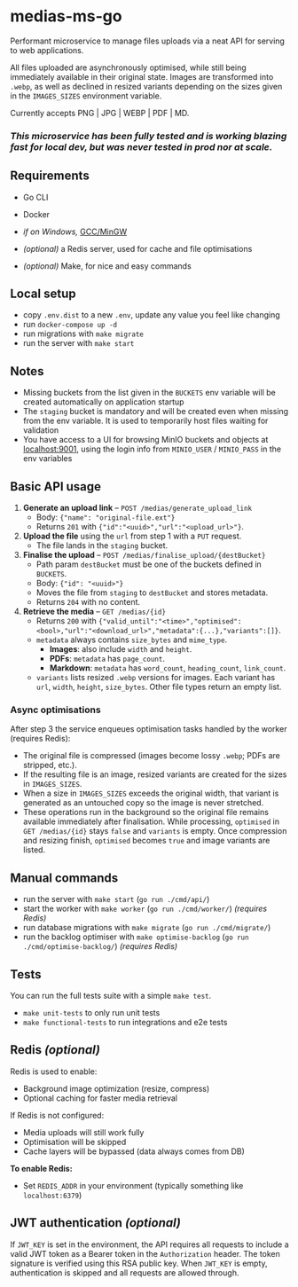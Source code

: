 # medias-ms-go

Performant microservice to manage files uploads via a neat API for serving to web applications.

All files uploaded are asynchronously optimised, while still being immediately available in their original state. Images are transformed into ``.webp``, as well as declined in resized variants depending on the sizes given in the ``IMAGES_SIZES`` environment variable.

Currently accepts PNG | JPG | WEBP | PDF | MD.

### ***This microservice has been fully tested and is working blazing fast for local dev, but was never tested in prod nor at scale.***

## Requirements
- Go CLI
- Docker


- *if on Windows,* [GCC/MinGW](https://jmeubank.github.io/tdm-gcc/download/)


- *(optional)* a Redis server, used for cache and file optimisations
- *(optional)* Make, for nice and easy commands

## Local setup

- copy ``.env.dist`` to a new ``.env``, update any value you feel like changing
- run ``docker-compose up -d``
- run migrations with ``make migrate``
- run the server with ``make start``

## Notes

- Missing buckets from the list given in the ``BUCKETS`` env variable will be created automatically on application startup
- The ``staging`` bucket is mandatory and will be created even when missing from the env variable. It is used to temporarily host files waiting for validation
- You have access to a UI for browsing MinIO buckets and objects at [localhost:9001](http://localhost:9001), using the login info from ``MINIO_USER`` / ``MINIO_PASS`` in the env variables

## Basic API usage

1. **Generate an upload link** – ``POST /medias/generate_upload_link``
   - Body: ``{"name": "original-file.ext"}``
   - Returns ``201`` with ``{"id":"<uuid>","url":"<upload_url>"}``.
2. **Upload the file** using the ``url`` from step 1 with a ``PUT`` request.
   - The file lands in the ``staging`` bucket.
3. **Finalise the upload** – ``POST /medias/finalise_upload/{destBucket}``
   - Path param ``destBucket`` must be one of the buckets defined in ``BUCKETS``.
   - Body: ``{"id": "<uuid>"}``
   - Moves the file from ``staging`` to ``destBucket`` and stores metadata.
   - Returns ``204`` with no content.
4. **Retrieve the media** – ``GET /medias/{id}``
   - Returns ``200`` with ``{"valid_until":"<time>","optimised":<bool>,"url":"<download_url>","metadata":{...},"variants":[]}``.
   - ``metadata`` always contains ``size_bytes`` and ``mime_type``.
     - **Images**: also include ``width`` and ``height``.
     - **PDFs**: ``metadata`` has ``page_count``.
     - **Markdown**: ``metadata`` has ``word_count``, ``heading_count``, ``link_count``.
   - ``variants`` lists resized ``.webp`` versions for images. Each variant has ``url``, ``width``, ``height``, ``size_bytes``. Other file types return an empty list.

### Async optimisations

 After step 3 the service enqueues optimisation tasks handled by the worker (requires Redis):

- The original file is compressed (images become lossy ``.webp``; PDFs are stripped, etc.).
- If the resulting file is an image, resized variants are created for the sizes in ``IMAGES_SIZES``.
- When a size in ``IMAGES_SIZES`` exceeds the original width, that variant is generated as an untouched copy so the image is never stretched.
- These operations run in the background so the original file remains available immediately after finalisation.
  While processing, ``optimised`` in ``GET /medias/{id}`` stays ``false`` and ``variants`` is empty. Once compression and resizing finish, ``optimised`` becomes ``true`` and image variants are listed.

## Manual commands

- run the server with ``make start`` (``go run ./cmd/api/``)
- start the worker with ``make worker`` (``go run ./cmd/worker/``) *(requires Redis)*
- run database migrations with ``make migrate`` (``go run ./cmd/migrate/``)
- run the backlog optimiser with ``make optimise-backlog`` (``go run ./cmd/optimise-backlog/``) *(requires Redis)*

## Tests

You can run the full tests suite with a simple ``make test``.
- ``make unit-tests`` to only run unit tests
- ``make functional-tests`` to run integrations and e2e tests

## Redis *(optional)*

Redis is used to enable:
- Background image optimization (resize, compress)
- Optional caching for faster media retrieval

If Redis is not configured:
- Media uploads will still work fully
- Optimisation will be skipped
- Cache layers will be bypassed (data always comes from DB)

**To enable Redis:**
- Set `REDIS_ADDR` in your environment (typically something like ``localhost:6379``)

## JWT authentication *(optional)*

If `JWT_KEY` is set in the environment, the API requires all requests to
include a valid JWT token as a Bearer token in the `Authorization` header. The
token signature is verified using this RSA public key. When `JWT_KEY` is
empty, authentication is skipped and all requests are allowed through.
